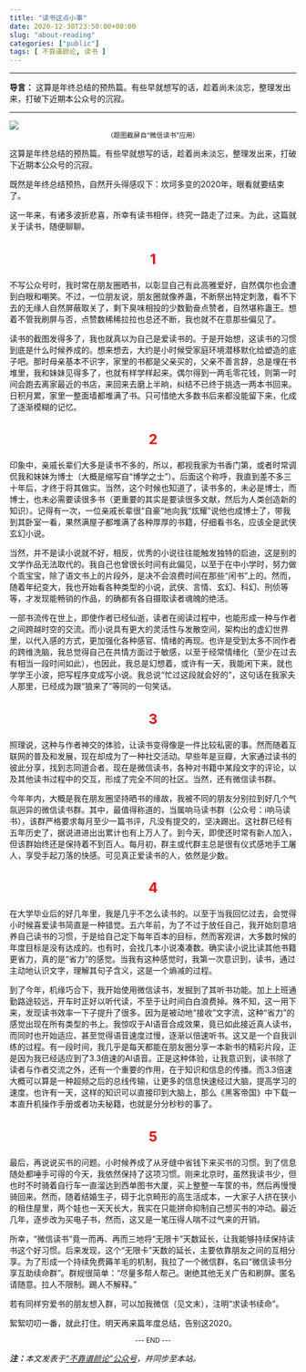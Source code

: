 ```yaml
---
title: "读书这点小事"
date: 2020-12-30T23:50:00+08:00
slug: "about-reading"
categories: ["public"]
tags: [ 不靠谱颜论, 读书 ]
---
```


---

**导言：** 这算是年终总结的预热篇。有些早就想写的话，趁着尚未淡忘，整理发出来，打破下近期本公众号的沉寂。

---

<img src="images/2020-12-30/wx-read.png" style="max-width:300px"/>

<center><small>（题图截屏自“微信读书”应用）</small></center>

这算是年终总结的预热篇。有些早就想写的话，趁着尚未淡忘，整理发出来，打破下近期本公众号的沉寂。

既然是年终总结预热，自然开头得感叹下：坎坷多变的2020年，眼看就要结束了。

这一年来，有诸多波折悲喜，所幸有读书相伴，终究一路走了过来。为此，这篇就关于读书，随便聊聊。

<h2 style="text-align:center;color:red;font-size:24px">1</h2>

不写公众号时，我时常在朋友圈晒书，以彰显自己有此高雅爱好，自然偶尔也会遭到白眼和嘲笑。不过，一位朋友说，朋友圈就像养蛊，不断祭出特定刺激，看不下去的无缘人自然屏蔽取关了，剩下臭味相投的少数勤奋点赞者，自然堪称蛊王。想着不管我刷屏与否，点赞数稀稀拉拉也总还不断，我也就不在意那些偏见了。

读书的截图发得多了，我也就真以为自己是爱读书的。于是开始想，这读书的习惯到底是什么时候养成的。想来想去，大约是小时候受家庭环境潜移默化给塑造的底子吧。那时母亲基本不识字，家里的书都是父亲买的，父亲不善言辞，总是埋在书堆里，我和妹妹见得多了，也就有样学样起来。偶尔得到一两毛零花钱，则第一时间会跑去离家最近的书店，来回来去磨上半晌，纠结不已终于挑选一两本书回来。日积月累，家里一整面墙都堆满了书。只可惜绝大多数书后来都没能留下来，化成了逐渐模糊的记忆。

<h2 style="text-align:center;color:red;font-size:24px">2</h2>

印象中，亲戚长辈们大多是读书不多的，所以，都视我家为书香门第，或者时常调侃我和妹妹为博士（大概是缩写自“博学之士”）。后面这个称呼，我直到差不多三十年后，才终于将其做实。当然，这个时候也知道了，读书多的，未必是博士，而博士，也未必需要读很多书（更重要的其实是要读很多文献，然后为人类创造新的知识）。记得有一次，一位亲戚长辈很“自豪”地向我“炫耀”说他也成博士了，带我到其卧室一看，果然满屋子都堆满了各种厚厚的书籍，仔细看书名，应该全是武侠玄幻小说。

当然，并不是读小说就不好，相反，优秀的小说往往能触发独特的启迪，这是别的文学作品无法取代的。我自己也曾很长时间有此偏见，以至于在中小学时，努力做个乖宝宝，除了语文书上的片段外，是决不会浪费时间在那些“闲书”上的。然而，随着年纪变大，我也开始看各种类型的小说，武侠、言情、玄幻、科幻、刑侦等等，才发现能畅销的作品，的确都有各自摄取读者魂魄的绝活。

一部书流传在世上，即使作者已经仙逝，读者在阅读过程中，也能形成一种与作者之间跨越时空的交流。而小说具有更大的灵活性与发散空间，架构出的虚幻世界里，以代入感的方式，更加强化各种感官、情绪的再现。也许是受到太多不同作者的跨维洗脑，我总觉得自己在共情方面过于敏感，以至于经常情绪化（至少在过去有相当一段时间如此），也因此，我总是幻想着，或许有一天，我能闲下来，就也学学王小波，把写程序变成写小说。我总说“忙过这段就会好的”，这句话在我家夫人那里，已经成为跟“狼来了”等同的一句笑话。

<h2 style="text-align:center;color:red;font-size:24px">3</h2>

照理说，这种与作者神交的体验，让读书变得像是一件比较私密的事。然而随着互联网的普及和发展，现在却成为了一种社交活动。早些年是豆瓣，大家通过读书的彼此分享，找到志同道合者。现在是微信读书，各种对书籍中某段文字的评论，以及其他读书过程中的交互，形成了完全不同的社区。当然，还有微信读书群。

今年年内，大概是我在朋友圈坚持晒书的缘故，我被不同的朋友分别拉到好几个气氛迥异的微信读书群。其中，最值得称道的，当属响马读书群（公众号：i响马读书），该群严格要求每月至少一篇书评，凡没有提交的，坚决踢出。这社群已经有五年历史了，据说进进出出累计也有上万人了。到今天，即使还时常有新人加入，但该群始终还是保持着不到百人。每月初，群主或代群主总是很有仪式感地手工屠人，享受手起刀落的快感。可见真正爱读书的人，依然是少数。

<h2 style="text-align:center;color:red;font-size:24px">4</h2>

在大学毕业后的好几年里，我是几乎不怎么读书的。以至于当我回忆过去，会觉得小时候喜爱读书简直是一种错觉。五六年前，为了不过于放任自己，我开始刻意培养自己读书的习惯，于是给自己定下每年百本的目标，然而客观讲，大多数时候的年度目标是没有达成的。也有时，会找几本小说凑凑数。确实读小说比读其他书籍更省力，真的是“省力”的感觉。当我有这种感觉时，我第一次意识到，读书，通过主动地认识文字，理解其句子含义，这是一个熵减的过程。

到了今年，机缘巧合下，我开始使用微信读书，发掘到了其听书功能。加上上班通勤路途较远，开车时正好以听代读，不至于让时间白白浪费掉。殊不知，这一用下来，发现读书效率一下子提升了很多。因为是被动地“接收”文字流，这种“省力”的感觉出现在所有类型的书上。我惊叹于AI语音合成效果，竟已如此接近真人读书，而同时也开始适应、甚至觉得语音速度过慢，逐渐以倍速听书。这又是一个自我训练的过程。有一段时间，我几乎是每天都能在朋友圈分享一本新书的精彩片段，正是因为我已经适应到了3.3倍速的AI语音。正是这种体验，让我意识到，读书除了读者与作者交流之外，还有一个重要的作用，在于知识和信息的传播。而3.3倍速大概可以算是一种超频之后的总线传输，让更多的信息快速经过大脑，提高学习的速度。也许有一天，这样的知识可以直接印到大脑上，那么《黑客帝国》中下载一本直升机操作手册或者功夫秘籍，也就是分分秒秒的事了。

<h2 style="text-align:center;color:red;font-size:24px">5</h2>

最后，再说说买书的问题。小时候养成了从牙缝中省钱下来买书的习惯。到了信息随处都唾手可得的今天，我依然保持了这项习惯。刚来北京时，虽然我读书少，但也时不时骑着自行车一直溜达到西单图书大厦，买上整整一车筐的书，然后再慢慢骑回来。然而，随着结婚生子，碍于北京畸形的高生活成本，一大家子人挤在狭小的租住屋里，两个娃也一天天长大，我实在只能拼命抑制自己想买书的冲动。最近几年，逐步改为买电子书，然而，这又是一笔压得人喘不过气来的开销。

所幸，“微信读书”竟一而再、再而三地将“无限卡”天数延长，让我能够持续保持读书这个好习惯。后来发现，这个“无限卡”天数的延长，主要依靠朋友之间的互相分享。为了形成一个持续免费薅羊毛的机制，我拉了一个微信群，名曰“微信读书分享互助续命群”。群规很简单：“尽量多帮人帮己。谢绝其他无关广告和刷屏。匿名请随意。拉人不限制。踢人不解释。”

若有同样穷爱书的朋友想入群，可以加我微信（见文末），注明“求读书续命”。

絮絮叨叨一番，就此打住。明天再来篇年度总结，告别这2020。

<center><small>--- END ---</small></center>

<i><b>注：</b>本文发表于[“不靠谱颜论”公众号](https://mp.weixin.qq.com/s/7uB2F_9wfG80_doYwS6jWQ)，并同步至本站。</i>
